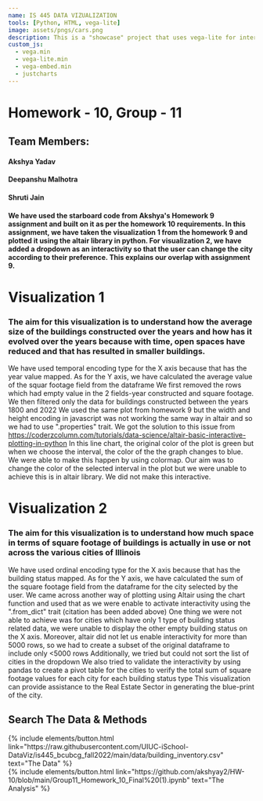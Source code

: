 ```yaml
---
name: IS 445 DATA VIZUALIZATION
tools: [Python, HTML, vega-lite]
image: assets/pngs/cars.png
description: This is a "showcase" project that uses vega-lite for interactive viz!
custom_js:
  - vega.min
  - vega-lite.min
  - vega-embed.min
  - justcharts
---
```



# Homework - 10, Group - 11
## Team Members: 
#### Akshya Yadav
#### Deepanshu Malhotra
#### Shruti Jain

#### We have used the starboard code from Akshya's Homework 9 assignment and built on it as per the homework 10 requirements. In this assignment, we have taken the visualization 1 from the homework 9 and plotted it using the altair library in python. For visualization 2, we have added a dropdown as an interactivity so that the user can change the city according to their preference. This explains our overlap with assignment 9. 

# Visualization 1 
### The aim for this visualization is to understand how the average size of the buildings constructed over the years and how has it evolved over the years because with time, open spaces have reduced and that has resulted in smaller buildings. 
We have used temporal encoding type for the X axis because that has the year value mapped. As for the Y axis, we have calculated the average value of the squar footage field from the dataframe
We first removed the rows which had empty value in the 2 fields-year constructed and square footage. We then filtered only the data for buildings constructed between the years 1800 and 2022
We used the same plot from homework 9 but the width and height encoding in javascript was not working the same way in altair and so we had to use ".properties" trait. We got the solution to this issue from https://coderzcolumn.com/tutorials/data-science/altair-basic-interactive-plotting-in-python
In this line chart, the original color of the plot is green but when we choose the interval, the color of the the graph changes to blue. We were able to make this happen by using colormap. Our aim was to change the color of the selected interval in the plot but we were unable to achieve this is in altair library.
We did not make this interactive. 

<vegachart schema-url="{{ site.baseurl }}/assets/json/Viz1.json" style="width: 100%"></vegachart>



# Visualization 2
### The aim for this visualization is to understand how much space in terms of square footage of buildings is actually in use or not across the various cities of Illinois
We have used ordinal encoding type for the X axis because that has the building status mapped. As for the Y axis, we have calculated the sum of the square footage field from the dataframe for the city selected by the user.
We came across another way of plotting using Altair using the chart function and used that as we were enable to activate interactivity using the ".from_dict" trait (citation has been added above)
One thing we were not able to achieve was for cities which have only 1 type of building status related data, we were unable to display the other empty building status on the X axis.
Moreover, altair did not let us enable interactivity for more than 5000 rows, so we had to create a subset of the original dataframe to include only <5000 rows
Additionally, we tried but could not sort the list of cities in the dropdown
We also tried to validate the interactivity by using pandas to create a pivot table for the cities to verify the total sum of square footage values for each city for each building status type
This visualization can provide assistance to the Real Estate Sector in generating the blue-print of the city.

<vegachart schema-url="{{ site.baseurl }}/assets/json/Viz2.json" style="width: 100%"></vegachart>


## Search The Data & Methods


<!-- these are written in a combo of html and liquid --> 
 
<div class="left">
{% include elements/button.html link="https://raw.githubusercontent.com/UIUC-iSchool-DataViz/is445_bcubcg_fall2022/main/data/building_inventory.csv" text="The Data" %}
</div>

<div class="right">
{% include elements/button.html link="https://github.com/akshyay2/HW-10/blob/main/Group11_Homework_10_Final%20(1).ipynb" text="The Analysis" %}
</div>

